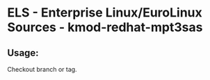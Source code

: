 # ELS - Enterprise Linux/EuroLinux Sources - kmod-redhat-mpt3sas
 
## Usage:
  Checkout branch or tag.
